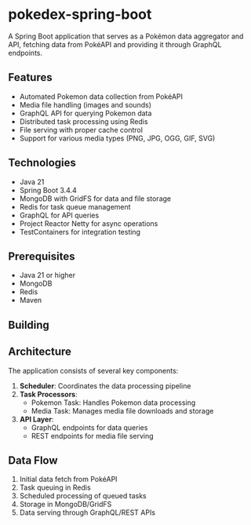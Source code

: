 # pokedex-spring-boot

A Spring Boot application that serves as a Pokémon data aggregator and API, fetching data from PokéAPI and providing it
through GraphQL endpoints.

## Features

- Automated Pokemon data collection from PokéAPI
- Media file handling (images and sounds)
- GraphQL API for querying Pokemon data
- Distributed task processing using Redis
- File serving with proper cache control
- Support for various media types (PNG, JPG, OGG, GIF, SVG)

## Technologies

- Java 21
- Spring Boot 3.4.4
- MongoDB with GridFS for data and file storage
- Redis for task queue management
- GraphQL for API queries
- Project Reactor Netty for async operations
- TestContainers for integration testing

## Prerequisites

- Java 21 or higher
- MongoDB
- Redis
- Maven

## Building

## Architecture

The application consists of several key components:

1. **Scheduler**: Coordinates the data processing pipeline
2. **Task Processors**:
    - Pokemon Task: Handles Pokemon data processing
    - Media Task: Manages media file downloads and storage
3. **API Layer**:
    - GraphQL endpoints for data queries
    - REST endpoints for media file serving

## Data Flow

1. Initial data fetch from PokéAPI
2. Task queuing in Redis
3. Scheduled processing of queued tasks
4. Storage in MongoDB/GridFS
5. Data serving through GraphQL/REST APIs